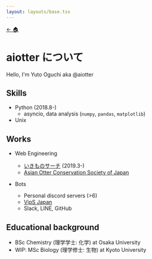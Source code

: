 ```yaml
---
layout: layouts/base.tsx
---
```

<div class="markdown-content">
<a href="/" class="text-lg">← 🏠</a>

# aiotter について

Hello, I'm <highlight>Yuto Oguchi</highlight> aka @aiotter

## Skills
* Python (2018.8-)
  * asyncio, data analysis (`numpy`, `pandas`, `matplotlib`)
* Unix

## Works
* Web Engineering
  * [いきものサーチ](https://ikimono-search.com) (2019.3-)
  * [Asian Otter Conservation Society of Japan](https://ocsj.asia)

* Bots
  * Personal discord servers (>6)
  * [VipS Japan](https://juzogroup.com/VipS/)
  * Slack, LINE, GitHub

## Educational background
* BSc Chemistry (理学学士: 化学) at Osaka University
* WIP: MSc Biology (理学修士: 生物) at Kyoto University

</div>
